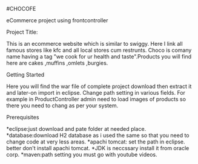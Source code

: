 #CHOCOFE

eCommerce project using frontcontroller

Project Title:

This is an ecommerce website which is similar to swiggy. Here I link all famous stores like kfc and all local stores cum restrunts. Choco is comany name having a tag "we cook for ur health and taste".Products you will find here are cakes ,muffins ,omlets ,burgies.

Getting Started

Here you will find the war file of complete project download then extract it and later-on import in eclipse. Change path setting in various fields. For example in ProductController admin need to load images of products so there you need to chang as per your system.

Prerequisites

*eclipse:just download and pate folder at needed place. *database:download H2 database as i used the same so that you need to change code at very less areas. *apachi tomcat: set the path in eclipse. better don't install apachi tomcat. *JDK is neccssary install it from oracle corp. *maven:path setting you must go with youtube videos.